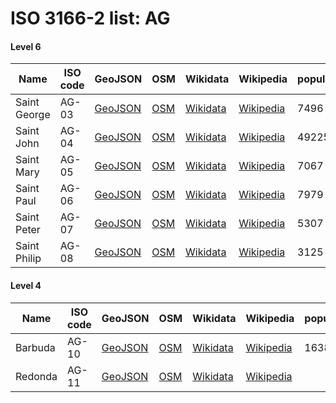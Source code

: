 # ISO 3166-2 list: AG


#### Level 6
Name | ISO code | GeoJSON | OSM | Wikidata | Wikipedia | population 
--- | --- | --- | --- | --- | --- | --- 
Saint George | AG-03 | [GeoJSON](../../export/geojson/q7/iso2/AG/AG-03.geojson) | [OSM](https://www.openstreetmap.org/relation/9604933) | [Wikidata](https://www.wikidata.org/wiki/Q1770796) | [Wikipedia](http://en.wikipedia.org/wiki/en%3ASaint%20George%20Parish%2C%20Antigua%20and%20Barbuda) | 7496
Saint John | AG-04 | [GeoJSON](../../export/geojson/q7/iso2/AG/AG-04.geojson) | [OSM](https://www.openstreetmap.org/relation/9604932) | [Wikidata](https://www.wikidata.org/wiki/Q548816) | [Wikipedia](http://en.wikipedia.org/wiki/en%3ASaint%20John%20Parish%2C%20Antigua%20and%20Barbuda) | 49225
Saint Mary | AG-05 | [GeoJSON](../../export/geojson/q7/iso2/AG/AG-05.geojson) | [OSM](https://www.openstreetmap.org/relation/9604457) | [Wikidata](https://www.wikidata.org/wiki/Q1999872) | [Wikipedia](http://en.wikipedia.org/wiki/en%3ASaint%20Mary%20Parish%2C%20Antigua%20and%20Barbuda) | 7067
Saint Paul | AG-06 | [GeoJSON](../../export/geojson/q7/iso2/AG/AG-06.geojson) | [OSM](https://www.openstreetmap.org/relation/9604629) | [Wikidata](https://www.wikidata.org/wiki/Q386093) | [Wikipedia](http://en.wikipedia.org/wiki/en%3ASaint%20Paul%20Parish%2C%20Antigua%20and%20Barbuda) | 7979
Saint Peter | AG-07 | [GeoJSON](../../export/geojson/q7/iso2/AG/AG-07.geojson) | [OSM](https://www.openstreetmap.org/relation/9604794) | [Wikidata](https://www.wikidata.org/wiki/Q1952603) | [Wikipedia](http://en.wikipedia.org/wiki/en%3ASaint%20Peter%20Parish%2C%20Antigua%20and%20Barbuda) | 5307
Saint Philip | AG-08 | [GeoJSON](../../export/geojson/q7/iso2/AG/AG-08.geojson) | [OSM](https://www.openstreetmap.org/relation/9604456) | [Wikidata](https://www.wikidata.org/wiki/Q1996895) | [Wikipedia](http://en.wikipedia.org/wiki/en%3ASaint%20Philip%20Parish%2C%20Antigua%20and%20Barbuda) | 3125


#### Level 4
Name | ISO code | GeoJSON | OSM | Wikidata | Wikipedia | population 
--- | --- | --- | --- | --- | --- | --- 
Barbuda | AG-10 | [GeoJSON](../../export/geojson/q7/iso2/AG/AG-10.geojson) | [OSM](https://www.openstreetmap.org/relation/7742426) | [Wikidata](https://www.wikidata.org/wiki/Q238752) | [Wikipedia](http://en.wikipedia.org/wiki/en%3ABarbuda) | 1638
Redonda | AG-11 | [GeoJSON](../../export/geojson/q7/iso2/AG/AG-11.geojson) | [OSM](https://www.openstreetmap.org/relation/7742427) | [Wikidata](https://www.wikidata.org/wiki/Q457261) | [Wikipedia](http://en.wikipedia.org/wiki/en%3ARedonda) | 
